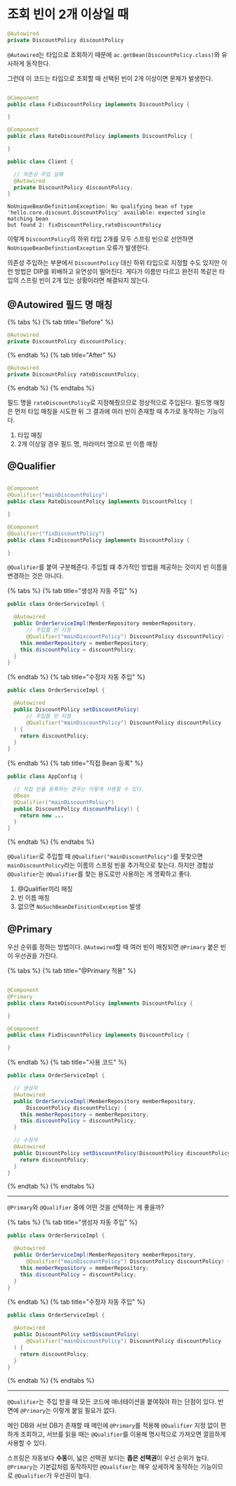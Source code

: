 # 조회 빈이 2개 이상일 때

```java
@Autowired
private DiscountPolicy discountPolicy
```

`@Autowired`는 타입으로 조회하기 때문에 `ac.getBean(DiscountPolicy.class)`와 유사하게 동작한다.

그런데 이 코드는 타입으로 조회할 때 선택된 빈이 2개 이상이면 문제가 발생한다.

```java

@Component
public class FixDiscountPolicy implements DiscountPolicy {

}

@Component
public class RateDiscountPolicy implements DiscountPolicy {

}

public class Client {

  // 의존성 주입 실패
  @Autowired
  private DiscountPolicy discountPolicy;
}
```

```text
NoUniqueBeanDefinitionException: No qualifying bean of type
'hello.core.discount.DiscountPolicy' available: expected single matching bean
but found 2: fixDiscountPolicy,rateDiscountPolicy
```

이렇게 `DiscountPolicy`의 하위 타입 2개를 모두 스프링 빈으로 선언하면  `NoUniqueBeanDefinitionException` 오류가 발생한다.

의존성 주입하는 부분에서 `DiscountPolicy` 대신 하위 타입으로 지정할 수도 있지만 이런 방법은 DIP를 위배하고 유연성이 떨어진다. 게다가 이름만 다르고 완전히 똑같은
타입의 스프링 빈이 2개 있는 상황이라면 해결되지 않는다.

## @Autowired 필드 명 매칭

{% tabs %} {% tab title="Before" %}

```java
@Autowired
private DiscountPolicy discountPolicy;
```

{% endtab %} {% tab title="After" %}

```java
@Autowired
private DiscountPolicy rateDiscountPolicy;

```

{% endtab %} {% endtabs %}

필드 명을 `rateDiscountPolicy`로 지정해줬으므로 정상적으로 주입된다. 필드명 매칭은 먼저 타입 매칭을 시도한 뒤 그 결과에 여러 빈이 존재할 때 추가로 동작하는 기능이다.

1. 타입 매칭
2. 2개 이상일 경우 필드 명, 파라미터 명으로 빈 이름 매칭

## @Qualifier

```java

@Component
@Qualifier("mainDiscountPolicy")
public class RateDiscountPolicy implements DiscountPolicy {

}

@Component
@Qualifier("fixDiscountPolicy")
public class FixDiscountPolicy implements DiscountPolicy {

}
```

`@Qualifier`를 붙여 구분해준다. 주입할 떄 추가적인 방법을 제공하는 것이지 빈 이름을 변경하는 것은 아니다.

{% tabs %} {% tab title="생성자 자동 주입" %}

```java
public class OrderServiceImpl {

  @Autowired
  public OrderServiceImpl(MemberRepository memberRepository,
      // 주입할 빈 지정
      @Qualifier("mainDiscountPolicy") DiscountPolicy discountPolicy) {
    this.memberRepository = memberRepository;
    this.discountPolicy = discountPolicy;
  }
}
```

{% endtab %} {% tab title="수정자 자동 주입" %}

```java
public class OrderServiceImpl {

  @Autowired
  public DiscountPolicy setDiscountPolicy(
      // 주입할 빈 지정
      @Qualifier("mainDiscountPolicy") DiscountPolicy discountPolicy
  ) {
    return discountPolicy;
  }
}
```

{% endtab %} {% tab title="직접 Bean 등록" %}

```java
public class AppConfig {

  // 직접 빈을 등록하는 경우는 이렇게 사용할 수 있다.
  @Bean
  @Qualifier("mainDiscountPolicy")
  public DiscountPolicy discountPolicy() {
    return new ...
  }
}
```

{% endtab %} {% endtabs %}

`@Qualifier`로 주입할 때 `@Qualifier("mainDiscountPolicy")`를 못찾으면 `mainDiscountPolicy`라는 이름의 스프링 빈을 추가적으로 찾는다. 하지만 경험상 `@Qualifier`는 `@Qualifier`를 찾는 용도로만 사용하는 게 명확하고 좋다.

1. @Qualifier끼리 매칭
2. 빈 이름 매칭
3. 없으면 `NoSuchBeanDefinitionException` 발생

## @Primary

우선 순위를 정하는 방법이다. `@Autowired`할 때 여러 빈이 매칭되면 `@Primary` 붙은 빈이 우선권을 가진다.

{% tabs %} {% tab title="@Primary 적용" %}

```java

@Component
@Primary
public class RateDiscountPolicy implements DiscountPolicy {

}

@Component
public class FixDiscountPolicy implements DiscountPolicy {

}
```

{% endtab %} {% tab title="사용 코드" %}

```java
public class OrderServiceImpl {

  // 생성자
  @Autowired
  public OrderServiceImpl(MemberRepository memberRepository,
      DiscountPolicy discountPolicy) {
    this.memberRepository = memberRepository;
    this.discountPolicy = discountPolicy;
  }

  // 수정자
  @Autowired
  public DiscountPolicy setDiscountPolicy(DiscountPolicy discountPolicy) {
    return discountPolicy;
  }
}
```

{% endtab %} {% endtabs %}

---

`@Primary`와 `@Qualifier` 중에 어떤 것을 선택하는 게 좋을까?

{% tabs %} {% tab title="생성자 자동 주입" %}

```java
public class OrderServiceImpl {

  @Autowired
  public OrderServiceImpl(MemberRepository memberRepository,
      @Qualifier("mainDiscountPolicy") DiscountPolicy discountPolicy) {
    this.memberRepository = memberRepository;
    this.discountPolicy = discountPolicy;
  }
}
```

{% endtab %} {% tab title="수정자 자동 주입" %}

```java
public class OrderServiceImpl {

  @Autowired
  public DiscountPolicy setDiscountPolicy(
      @Qualifier("mainDiscountPolicy") DiscountPolicy discountPolicy
  ) {
    return discountPolicy;
  }
}
```

{% endtab %} {% endtabs %}

---

`@Qualifier`는 주입 받을 때 모든 코드에 애너테이션을 붙여줘야 하는 단점이 있다. 반면에 `@Primary`는 이렇게 붙일 필요가 없다.

메인 DB와 서브 DB가 존재할 때 메인에 `@Primary`를 적용해 `@Qualifier` 지정 없이 편하게 조회하고, 서브를 읽을 때는 `@Qualifier`를 이용해 명시적으로 가져오면 깔끔하게 사용할 수 있다.

스프링은 자동보다 **수동**이, 넓은 선택권 보다는 **좁은 선택권**이 우선 순위가 높다. `@Primary`는 기본값처럼 동작하지만 `@Qualifier`는 매우 상세하게 동작하는 기능이므로 `@Qualifier`가 우선권이 높다.